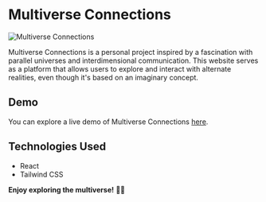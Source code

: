 # Multiverse Connections

![Multiverse Connections](https://i.ibb.co/tMz8TKK/Multiverse-Connections.png)

Multiverse Connections is a personal project inspired by a fascination with parallel universes and interdimensional communication. This website serves as a platform that allows users to explore and interact with alternate realities, even though it's based on an imaginary concept.

## Demo


You can explore a live demo of Multiverse Connections [here](https://multiverseconnections.netlify.app/).

## Technologies Used

- React
- Tailwind CSS


**Enjoy exploring the multiverse!** 🚀🌠
